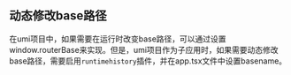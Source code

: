 ## 动态修改base路径

在umi项目中，如果需要在运行时改变base路径，可以通过设置window.routerBase来实现。但是，umi项目作为子应用时，如果需要动态修改base路径，需要启用`runtimehistory`插件，并在app.tsx文件中设置basename。
